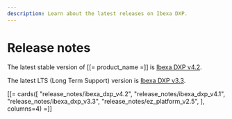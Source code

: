 ```yaml
---
description: Learn about the latest releases on Ibexa DXP.
---
```


# Release notes

The latest stable version of [[= product_name =]] is [Ibexa DXP v4.2](ibexa_dxp_v4.2.md).

The latest LTS (Long Term Support) version is [Ibexa DXP v3.3](ibexa_dxp_v3.3.md).

[[= cards([
    "release_notes/ibexa_dxp_v4.2",
    "release_notes/ibexa_dxp_v4.1",
    "release_notes/ibexa_dxp_v3.3",
    "release_notes/ez_platform_v2.5",
], columns=4) =]]
